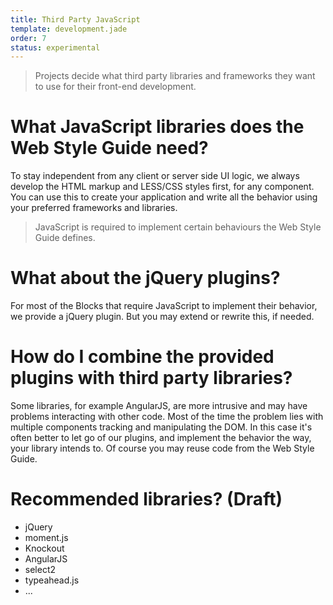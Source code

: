 ```yaml
---
title: Third Party JavaScript
template: development.jade
order: 7
status: experimental
---
```


> Projects decide what third party libraries and frameworks they want to use for
> their front-end development.

# What JavaScript libraries does the Web Style Guide need?
To stay independent from any client or server side UI logic, we always develop
the HTML markup and LESS/CSS styles first, for any component. You can use this
to create your application and write all the behavior using your preferred
frameworks and libraries.

> JavaScript is required to implement certain behaviours the Web Style Guide
> defines.

# What about the jQuery plugins?
For most of the Blocks that require JavaScript to implement their behavior, we
provide a jQuery plugin. But you may extend or rewrite this, if needed.

# How do I combine the provided plugins with third party libraries?
Some libraries, for example AngularJS, are more intrusive and may have problems
interacting with other code. Most of the time the problem lies with multiple
components tracking and manipulating the DOM.
In this case it's often better to let go of our plugins, and implement the
behavior the way, your library intends to. Of course you may reuse code from
the Web Style Guide.

# Recommended libraries? (Draft)
* jQuery
* moment.js
* Knockout
* AngularJS
* select2
* typeahead.js
* ...

<!-- Copyright AXA Versicherungen AG 2015 -->
